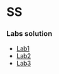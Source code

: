 # SS

### Labs solution
* [Lab1](https://github.com/joaaoleite/ss-labs/tree/master/lab1)
* [Lab2](https://github.com/joaaoleite/ss-labs/tree/master/lab2)
* [Lab3](https://github.com/joaaoleite/ss-labs/tree/master/lab3)
